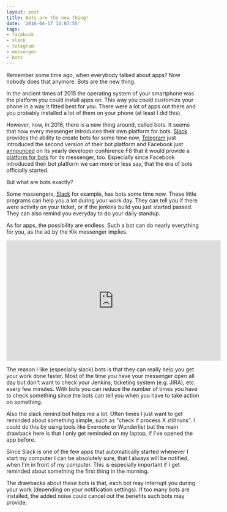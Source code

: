 ```yaml
---
layout: post
title: Bots are the new thing!
date: '2016-04-17 12:07:55'
tags:
- facebook
- slack
- telegram
- messenger
- bots
---
```


Remember some time ago, when everybody talked about apps? Now nobody does that anymore. Bots are the new thing.

In the ancient times of 2015 the operating system of your smartphone was the platform you could install apps on. This way you could customize your phone in a way it fitted best for you. There were a lot of apps out there and you probably installed a lot of them on your phone (at least I did this).

However, now, in 2016, there is a new thing around, called bots. It seems that now every messenger introduces their own platform for bots. [Slack](https://slack.com/) provides the ability to create bots for some time now, [Telegram](https://telegram.org/blog/bots-2-0) just introduced the second version of their bot platform and Facebook just [announced](http://www.theverge.com/2016/4/12/11395806/facebook-messenger-bot-platform-announced-f8-conference/in/11179381) on its yearly developer conference F8 that it would provide a [platform for bots](https://developers.facebook.com/blog/post/2016/04/12/bots-for-messenger/) for its messenger, too. Especially since Facebook introduced their bot platform we can more or less say, that the era of bots officially started. 

But what are bots exactly?

Some messengers, [Slack](https://slack.com/) for example, has bots some time now. These little programs can help you a lot during your work day. They can tell you if there were activity on your ticket, or if the jenkins build you just started passed. They can also remind you everyday to do your daily standup. 

As for apps, the possibility are endless. Such a bot can do nearly everything for you, as the ad by the Kik messenger implies.

<iframe width="560" height="315" src="https://www.youtube.com/embed/5yr1r1YlGVo" frameborder="0" allowfullscreen></iframe>

The reason I like (especially slack) bots is that they can really help you get your work done faster. Most of the time you have your messenger open all day but don't want to check your Jenkins, ticketing system (e.g. JIRA), etc. every few minutes. With bots you can reduce the number of times you have to check something since the bots can tell you when you have to take action on something.

Also the slack remind bot helps me a lot. Often times I just want to get reminded about something simple, such as "check if process X still runs". I could do this by using tools like Evernote or Wunderlist but the main drawback here is that I only get reminded on my laptop, if I've opened the app before.

Since Slack is one of the few apps that automatically started whenever I start my computer I can be absolutely sure, that I always will be notified, when I'm in front of my computer. This is especially important if I get reminded about something the first thing in the morning.

The drawbacks about these bots is that, each bot may interrupt you during your work (depending on your notification settings). If too many bots are installed, the added noise could cancel out the benefits such bots may provide.